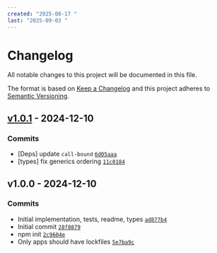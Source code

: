 ```yaml
---
created: "2025-08-17 "
last: "2025-09-03 "
---
```

# Changelog

All notable changes to this project will be documented in this file.

The format is based on [Keep a Changelog](https://keepachangelog.com/en/1.0.0/)
and this project adheres to [Semantic Versioning](https://semver.org/spec/v2.0.0.html).

## [v1.0.1](https://github.com/ljharb/side-channel-map/compare/v1.0.0...v1.0.1) - 2024-12-10

### Commits

- [Deps] update `call-bound` [`6d05aaa`](https://github.com/ljharb/side-channel-map/commit/6d05aaa4ce5f2be4e7825df433d650696f0ba40f)
- [types] fix generics ordering [`11c0184`](https://github.com/ljharb/side-channel-map/commit/11c0184132ac11fdc16857e12682e148e5e9ee74)

## v1.0.0 - 2024-12-10

### Commits

- Initial implementation, tests, readme, types [`ad877b4`](https://github.com/ljharb/side-channel-map/commit/ad877b42926d46d63fff76a2bd01d2b4a01959a9)
- Initial commit [`28f8879`](https://github.com/ljharb/side-channel-map/commit/28f8879c512abe8fcf9b6a4dc7754a0287e5eba4)
- npm init [`2c9604e`](https://github.com/ljharb/side-channel-map/commit/2c9604e5aa40223e425ea7cea78f8a07697504bd)
- Only apps should have lockfiles [`5e7ba9c`](https://github.com/ljharb/side-channel-map/commit/5e7ba9cffe3ef42095815adc8ac1255b49bbadf5)
